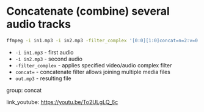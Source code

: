 # Concatenate (combine) several audio tracks

```bash
ffmpeg -i in1.mp3 -i in2.mp3 -filter_complex '[0:0][1:0]concat=n=2:v=0:a=1[out]' -map '[out]' out.mp3
```

- `-i in1.mp3` - first audio
- `-i in2.mp3` - second audio
- `-filter_complex` - applies specified video/audio complex filter
- `concat=` - concatenate filter allows joining multiple media files
- `out.mp3` - resulting file

group: concat


link_youtube: https://youtu.be/To2ULgLQ_6c
